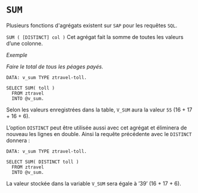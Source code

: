# **`SUM`**

Plusieurs fonctions d'agrégats existent sur `SAP` pour les requêtes `SQL`.

`SUM ( [DISTINCT] col )` Cet agrégat fait la somme de toutes les valeurs d’une colonne.

_Exemple_

_Faire le total de tous les péages payés._

```JS
DATA: v_sum TYPE ztravel-toll.

SELECT SUM( toll )
  FROM ztravel
  INTO @v_sum.
```

Selon les valeurs enregistrées dans la table, `V_SUM` aura la valeur `55` (16 + 17 + 16 + 6).

L’option `DISTINCT` peut être utilisée aussi avec cet agrégat et éliminera de nouveau les lignes en double. Ainsi la requête précédente avec le `DISTINCT` donnera :

```JS
DATA: v_sum TYPE ztravel-toll.

SELECT SUM( DISTINCT toll )
  FROM ztravel
  INTO @v_sum.
```

La valeur stockée dans la variable `V_SUM` sera égale à ’39’ (16 + 17 + 6).
